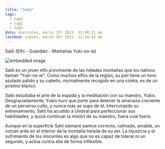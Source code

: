 ```yaml
---
title: "Satō"
tags:
  - tag1
  - tag2
  - tag3
date: miércoles, marzo 15º 2023, 11:00:21 pm
lastmod: jueves, marzo 16º 2023, 12:34:43 am
---
```


Satō (Elfo - Guardián - Montañas Yuki-no-ie)

![embedded image](https://assets.legendkeeper.com/c6cec8c2-474c-424d-8a73-145d6c7830ac.png "Attachment")

Satō es un joven elfo proviniente de las heladas montañas que los nativos llaman "Yuki-no-ie". Como muchos elfos de la región, su piel tiene un tono azulado pálido y su cabello, normalmente recogido en una coleta, es de un prístino blanco.

Satō estudiaba el arte de la espada y la meditación con su maestro, Yukio. Desgraciadamente, Yukio tuvo que partir para detener la amenaza creciente de un perverso culto, y nunca más se supo de él. Interrumpido su entrenamiento, Satō ha acudido a Umbral para perfeccionar sus habilidades, y quizá continuar la misión de su maestro, fuera cual fuera.

Aunque en la superficie Satō siempre parece correcto, calmado, amable, un volcán arde en el interior de la montaña helada de su ser. La injusticia y el sufrimiento de los inocentes es algo que no es capaz de tolerar ni un segundo, y actúa contra ella de forma inflexible.